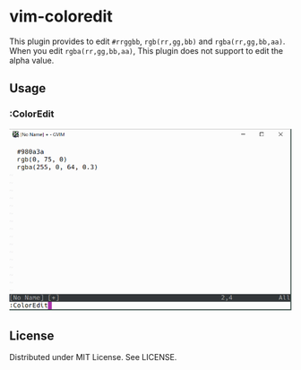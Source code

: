 
# vim-coloredit

This plugin provides to edit `#rrggbb`, `rgb(rr,gg,bb)` and `rgba(rr,gg,bb,aa)`.
When you edit `rgba(rr,gg,bb,aa)`, This plugin does not support to edit the alpha value.

## Usage

### :ColorEdit

![](https://raw.githubusercontent.com/rbtnn/vim-coloredit/master/coloredit.gif)

## License

Distributed under MIT License. See LICENSE.
